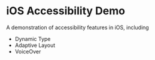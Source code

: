 # iOS Accessibility Demo

A demonstration of accessibility features in iOS, including

* Dynamic Type
* Adaptive Layout
* VoiceOver
